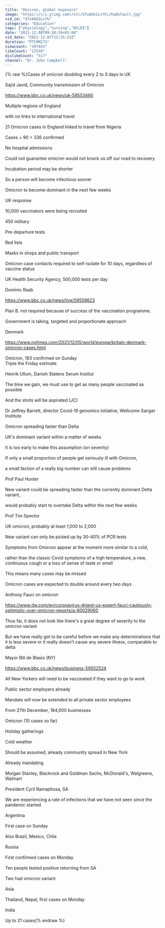 ```yaml
---
title: "Omicron, global exposure"
image: "https:\/\/i.ytimg.com\/vi\/GTxAGb1Lv7k\/hqdefault.jpg"
vid_id: "GTxAGb1Lv7k"
categories: "Education"
tags: ["physiology","nursing","NCLEX"]
date: "2021-12-08T09:38:39+03:00"
vid_date: "2021-12-07T12:25:25Z"
duration: "PT19M17S"
viewcount: "397443"
likeCount: "13539"
dislikeCount: "517"
channel: "Dr. John Campbell"
---
```

{% raw %}Cases of omicron doubling every 2 to 3 days in UK<br /><br />Sajid Javid, Community transmission of Omicron<br /><br /><a rel="nofollow" target="blank" href="https://www.bbc.co.uk/news/uk-59553460">https://www.bbc.co.uk/news/uk-59553460</a><br /><br />Multiple regions of England<br /><br />with no links to international travel<br /><br />21 Omicron cases in England linked to travel from Nigeria<br /><br />Cases + 90 = 336 confirmed<br /><br />No hospital admissions<br /><br />Could not guarantee omicron would not knock us off our road to recovery<br /><br />Incubation period may be shorter<br /><br />So a person will become infectious sooner<br /><br />Omicron to become dominant in the next few weeks<br /><br />UK response<br /><br />10,000 vaccinators were being recruited<br /><br />450 military<br /><br />Pre-departure tests<br /><br />Red lists<br /><br />Masks in shops and public transport<br /><br />Omicron case contacts required to self-isolate for 10 days, regardless of vaccine status<br /><br />UK Health Security Agency, 500,000 tests per day<br /><br />Dominic Raab<br /><br /><a rel="nofollow" target="blank" href="https://www.bbc.co.uk/news/live/59559623">https://www.bbc.co.uk/news/live/59559623</a><br /><br />Plan B. not required because of success of the vaccination programme. <br /><br />Government is taking, targeted and proportionate approach<br /><br />Denmark<br /><br /><a rel="nofollow" target="blank" href="https://www.nytimes.com/2021/12/05/world/europe/britain-denmark-omicron-cases.html">https://www.nytimes.com/2021/12/05/world/europe/britain-denmark-omicron-cases.html</a><br /><br />Omicron, 183 confirmed on Sunday<br />Triple the Friday estimate<br /><br />Henrik Ullum, Danish Statens Serum Institut<br /><br />The time we gain, we must use to get as many people vaccinated as possible<br /><br />And the shots will be aspirated (JC)<br /><br />Dr Jeffrey Barrett, director Covid-19 genomics initiative, Wellcome Sanger Institute<br /><br />Omicron spreading faster than Delta<br /><br />UK's dominant variant within a matter of weeks<br /><br />It is too early to make this assumption (on severity)<br /><br />If only a small proportion of people get seriously ill with Omicron,<br /><br />a small faction of a really big number can still cause problems<br /><br />Prof Paul Hunter<br /><br />New variant could be spreading faster than the currently dominant Delta variant,<br /><br />would probably start to overtake Delta within the next few weeks<br /><br />Prof Tim Spector<br /><br />UK omicron, probably at least 1,000 to 2,000<br /><br />New variant can only be picked up by 30-40% of PCR tests<br /><br />Symptoms from Omicron appear at the moment more similar to a cold, <br /><br />rather than the classic Covid symptoms of a high temperature, a new, continuous cough or a loss of sense of taste or smell<br /><br />This means many cases may be missed<br /><br />Omicron cases are expected to double around every two days<br /><br />Anthony Fauci on omicron<br /><br /><a rel="nofollow" target="blank" href="https://www.dw.com/en/coronavirus-digest-us-expert-fauci-cautiously-optimistic-over-omicron-reports/a-60029060">https://www.dw.com/en/coronavirus-digest-us-expert-fauci-cautiously-optimistic-over-omicron-reports/a-60029060</a><br /><br />Thus far, it does not look like there's a great degree of severity to the omicron variant<br /><br />But we have really got to be careful before we make any determinations that it is less severe or it really doesn't cause any severe illness, comparable to delta<br /><br />Mayor Bill de Blasio (NY)<br /><br /><a rel="nofollow" target="blank" href="https://www.bbc.co.uk/news/business-59552524">https://www.bbc.co.uk/news/business-59552524</a><br /><br />All New Yorkers will need to be vaccinated if they want to go to work<br /><br />Public sector employers already<br /><br />Mandate will now be extended to all private sector employees<br /><br />From 27th December, 184,000 businesses<br /><br />Omicron (10 cases so far)<br /><br />Holiday gatherings<br /><br />Cold weather<br /><br />Should be assumed, already community spread in New York<br /><br />Already mandating<br /><br />Morgan Stanley, Blackrock and Goldman Sachs, McDonald's, Walgreens, Walmart<br /><br />President Cyril Ramaphosa, SA<br /><br />We are experiencing a rate of infections that we have not seen since the pandemic started<br /><br />Argentina<br /><br />First case on Sunday<br /><br />Also Brazil, Mexico, Chile<br /><br />Russia<br /><br />First confirmed cases on Monday<br /><br />Ten people tested positive returning from SA<br /><br />Two had omicron variant<br /><br />Asia<br /><br />Thailand, Nepal, first cases on Monday<br /><br />India<br /><br />Up to 21 cases{% endraw %}
